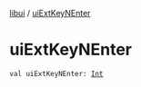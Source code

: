[libui](index.md) / [uiExtKeyNEnter](./ui-ext-key-n-enter.md)

# uiExtKeyNEnter

`val uiExtKeyNEnter: `[`Int`](https://kotlinlang.org/api/latest/jvm/stdlib/kotlin/-int/index.html)